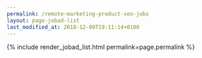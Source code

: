 ```yaml
---
permalink: /remote-marketing-product-seo-jobs
layout: page-jobad-list
last_modified_at: 2018-12-09T19:11:14+0100
---
```

{% include render_jobad_list.html permalink=page.permalink %}
